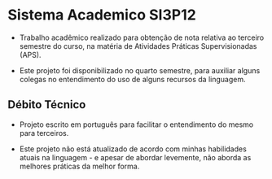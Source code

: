 # Sistema Academico SI3P12

- Trabalho acadêmico realizado para obtenção de nota relativa ao terceiro semestre do curso, na matéria de Atividades Práticas Supervisionadas (APS).

- Este projeto foi disponibilizado no quarto semestre, para auxiliar alguns colegas no entendimento do uso de alguns recursos da linguagem.

## Débito Técnico

- Projeto escrito em português para facilitar o entendimento do mesmo para terceiros.

- Este projeto não está atualizado de acordo com minhas habilidades atuais na linguagem - e apesar de abordar levemente, não aborda as melhores práticas da melhor forma.
